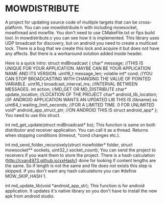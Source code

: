 # MOWDISTRIBUTE
A project for updating source code of multiple targets that can be cross-platform.
You can use mowdistribute.h with including mowsocket, mowthread and mowfile.
You don't need to use CMakeFile.txt or fips build tool.
In mowdistribute.c you can see how it is implemented.
This library uses UDP broadcast for discovery, but on android you need to create a multicast lock.
There is a bug that we create this lock and acquire it but does not have any affects. But there is a workaround solution added inside header.

Here is a quick intro:
struct mdBroadcast {
	char* message;	//THIS IS UNIQUE FOR YOUR APPLICATION. MAYBE CAN BE YOUR APPLICATION NAME AND ITS VERSION.
	uint16_t message_len;
	volatile int* cond;	//YOU CAN STOP BROADCASTING WITH CHANGING THE VALUE OF POINTED VARIABLE.
	uint16_t broadcast_interval_ms;	//INTERVAL BETWEEN MESSAGES.
	int action;	//MD_GET OR MD_DISTRIBUTE
	char* update_location;	//LOCATION OF THE PROJECT
	char* android_lib_location;	//IF ANDROID APPLICATION WANTS AN UPDATED LIB THIS IS (libname).so
	uint64_t waiting_limit_seconds;	//FOR A LIMITED TIME. 0 FOR UNLIMITED
	void* android_app_struct_ptr;	//ON ANDROID THIS IS struct android_app*
};
You need to use this struct.

int md_get_update(struct mdBroadcast* bs);
This function is same on both distributor and receiver application. You can call it as a thread. Returns when stopping conditions (timeout,
*cond changes etc.).

int md_send_folder_recursively(struct mowfolder* folder, struct mowsocket** sockets, uint32_t socket_count);
You can send the project to receivers if you want them to store the project.
There is a hash calculation (http://cyan4973.github.io/xxHash/) done for looking if content lengths are the same. So if length is not the same and
file does not exists this step is skipped. If you don't want any hash calculations you can #define MOW_SKIP_HASH 1.

int md_update_lib(void *android_app_str);
This function is for android application. It updates it's native library so you don't have to install the new apk from android studio.
